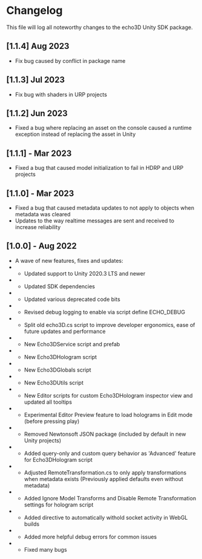 # Changelog
This file will log all noteworthy changes to the echo3D Unity SDK package.

## [1.1.4] Aug 2023
- Fix bug caused by conflict in package name

## [1.1.3] Jul 2023
- Fix bug with shaders in URP projects

## [1.1.2] Jun 2023
- Fixed a bug where replacing an asset on the console caused a runtime exception instead of replacing the asset in Unity

## [1.1.1] - Mar 2023
- Fixed a bug that caused model initialization to fail in HDRP and URP projects

## [1.1.0] - Mar 2023
- Fixed a bug that caused metadata updates to not apply to objects when metadata was cleared
- Updates to the way realtime messages are sent and received to increase reliability


## [1.0.0] - Aug 2022
- A wave of new features, fixes and updates:
- - Updated support to Unity 2020.3 LTS and newer
- - Updated SDK dependencies
- - Updated various deprecated code bits
- - Revised debug logging to enable via script define ECHO_DEBUG
- - Split old echo3D.cs script to improve developer ergonomics, ease of future updates and performance
- - New Echo3DService script and prefab
- - New Echo3DHologram script
- - New Echo3DGlobals script
- - New Echo3DUtils script 
- - New Editor scripts for custom Echo3DHologram inspector view and updated all tooltips
- - Experimental Editor Preview feature to load holograms in Edit mode (before pressing play)
- - Removed Newtonsoft JSON package (included by default in new Unity projects)
- - Added query-only and custom query behavior as 'Advanced' feature for Echo3DHologram script
- - Adjusted RemoteTransformation.cs to only apply transformations when metadata exists (Previously applied defaults even without metadata)
- - Added Ignore Model Transforms and Disable Remote Transformation settings for hologram script
- - Added directive to automatically withold socket activity in WebGL builds
- - Added more helpful debug errors for common issues
- - Fixed many bugs